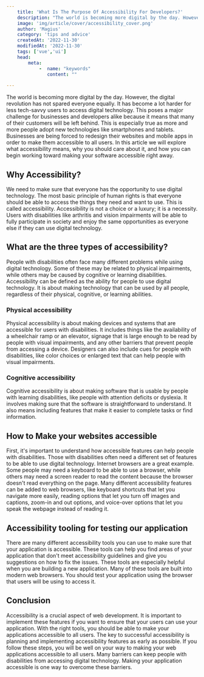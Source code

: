 ```yaml
---
    title: 'What Is The Purpose Of Accessibility For Developers?'
    description: "The world is becoming more digital by the day. However, the digital revolution has not spared everyone equally. It has become a lot harder for less tech-savvy users to access digital technology."
    image: 'img/article/cover/accessibility_cover.png'
    author: 'Magius'
    category: 'tips and advice'
    createdAt: '2022-11-30'
    modifiedAt: '2022-11-30'
    tags: ['vue','ui']
    head:
        meta: 
            -  name: "keywords"
               content: ""
            
---
```


The world is becoming more digital by the day. However, the digital revolution has not spared everyone equally. It has become a lot harder for less tech-savvy users to access digital technology. This poses a major challenge for businesses and developers alike because it means that many of their customers will be left behind. This is especially true as more and more people adopt new technologies like smartphones and tablets. Businesses are being forced to redesign their websites and mobile apps in order to make them accessible to all users. In this article we will explore what accessibility means, why you should care about it, and how you can begin working toward making your software accessible right away.

## **Why Accessibility?**

We need to make sure that everyone has the opportunity to use digital technology. The most basic principle of human rights is that everyone should be able to access the things they need and want to use. This is called accessibility. Accessibility is not a choice or a luxury; it is a necessity. Users with disabilities like arthritis and vision impairments will be able to fully participate in society and enjoy the same opportunities as everyone else if they can use digital technology.

## **What are the three types of accessibility?**

People with disabilities often face many different problems while using digital technology. Some of these may be related to physical impairments, while others may be caused by cognitive or learning disabilities. Accessibility can be defined as the ability for people to use digital technology. It is about making technology that can be used by all people, regardless of their physical, cognitive, or learning abilities. 

### Physical accessibility
Physical accessibility is about making devices and systems that are accessible for users with disabilities. It includes things like the availability of a wheelchair ramp or an elevator, signage that is large enough to be read by people with visual impairments, and any other barriers that prevent people from accessing a device. Designers can also include cues for people with disabilities, like color choices or enlarged text that can help people with visual impairments. 

### Cognitive accessibility
Cognitive accessibility is about making software that is usable by people with learning disabilities, like people with attention deficits or dyslexia. It involves making sure that the software is straightforward to understand. It also means including features that make it easier to complete tasks or find information.

## **How to Make your websites accessible**

First, it's important to understand how accessible features can help people with disabilities. Those with disabilities often need a different set of features to be able to use digital technology. Internet browsers are a great example. Some people may need a keyboard to be able to use a browser, while others may need a screen reader to read the content because the browser doesn't read everything on the page. Many different accessibility features can be added to web browsers, like keyboard shortcuts that let you navigate more easily, reading options that let you turn off images and captions, zoom-in and out options, and voice-over options that let you speak the webpage instead of reading it.

## **Accessibility tooling for testing our application**

There are many different accessibility tools you can use to make sure that your application is accessible. These tools can help you find areas of your application that don't meet accessibility guidelines and give you suggestions on how to fix the issues. These tools are especially helpful when you are building a new application. Many of these tools are built into modern web browsers. You should test your application using the browser that users will be using to access it.

## **Conclusion**

Accessibility is a crucial aspect of web development. It is important to implement these features if you want to ensure that your users can use your application. With the right tools, you should be able to make your applications accessible to all users. The key to successful accessibility is planning and implementing accessibility features as early as possible. If you follow these steps, you will be well on your way to making your web applications accessible to all users. Many barriers can keep people with disabilities from accessing digital technology. Making your application accessible is one way to overcome these barriers.